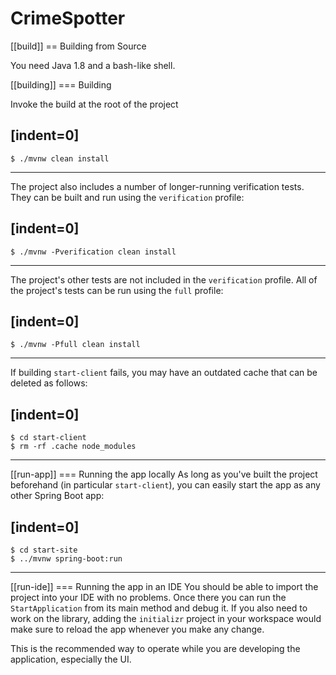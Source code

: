 # CrimeSpotter

[[build]]
== Building from Source

You need Java 1.8 and a bash-like shell.

[[building]]
=== Building

Invoke the build at the root of the project

[indent=0]
----
    $ ./mvnw clean install
----

The project also includes a number of longer-running verification tests. They
can be built and run using the `verification` profile:

[indent=0]
----
    $ ./mvnw -Pverification clean install
----

The project's other tests are not included in the `verification` profile. All of
the project's tests can be run using the `full` profile:

[indent=0]
----
    $ ./mvnw -Pfull clean install
----

If building `start-client` fails, you may have an outdated cache that can be deleted as
follows:

[indent=0]
----
    $ cd start-client
    $ rm -rf .cache node_modules
----



[[run-app]]
=== Running the app locally
As long as you've built the project beforehand (in particular `start-client`), you can
easily start the app as any other Spring Boot app:

[indent=0]
----
    $ cd start-site
    $ ../mvnw spring-boot:run
----

[[run-ide]]
=== Running the app in an IDE
You should be able to import the project into your IDE with no problems. Once there you
can run the `StartApplication` from its main method and debug it. If you also need to
work on the library, adding the `initializr` project in your workspace would make sure
to reload the app whenever you make any change.

This is the recommended way to operate while you are developing the application,
especially the UI.
